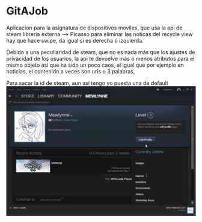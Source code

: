 # GitAJob
Aplicacion para la asignatura de dispositivos moviles, que usa la api de steam
  libreria externa --> Picasso
  para eliminar las noticas del recycle view hay que hace swipe, da igual si es derecha o izquierda.
  
  Debido a una peculiaridad de steam, que no es nada más que los ajustes de privacidad de los usuarios, la api te devuelve más o menos atributos para el mismo objeto asi que ha sido un poco caos, al igual que por ejemplo en noticias, el contenido a veces son urls o 3 palabras, 
  
  Para sacar la id de steam, aun asi tengo yo puesta una de default
  ![espero que carge](EN_Profile_URL.gif)
  
  
